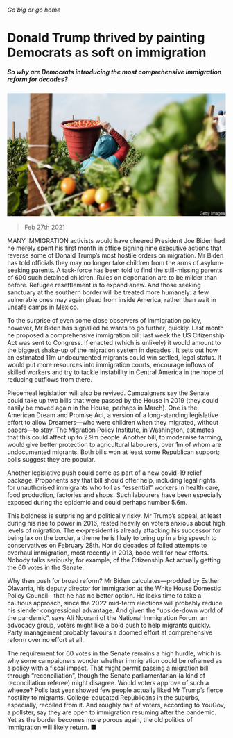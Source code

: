 ###### Go big or go home

# Donald Trump thrived by painting Democrats as soft on immigration 

##### So why are Democrats introducing the most comprehensive immigration reform for decades? 

![image](images/20210227_USP005_0.jpg) 

> Feb 27th 2021 


MANY IMMIGRATION activists would have cheered President Joe Biden had he merely spent his first month in office signing nine executive actions that reverse some of Donald Trump’s most hostile orders on migration. Mr Biden has told officials they may no longer take children from the arms of asylum-seeking parents. A task-force has been told to find the still-missing parents of 600 such detained children. Rules on deportation are to be milder than before. Refugee resettlement is to expand anew. And those seeking sanctuary at the southern border will be treated more humanely: a few vulnerable ones may again plead from inside America, rather than wait in unsafe camps in Mexico.


To the surprise of even some close observers of immigration policy, however, Mr Biden has signalled he wants to go further, quickly. Last month he proposed a comprehensive immigration bill: last week the US Citizenship Act was sent to Congress. If enacted (which is unlikely) it would amount to the biggest shake-up of the migration system in decades . It sets out how an estimated 11m undocumented migrants could win settled, legal status. It would put more resources into immigration courts, encourage inflows of skilled workers and try to tackle instability in Central America in the hope of reducing outflows from there.



Piecemeal legislation will also be revived. Campaigners say the Senate could take up two bills that were passed by the House in 2019 (they could easily be moved again in the House, perhaps in March). One is the American Dream and Promise Act, a version of a long-standing legislative effort to allow Dreamers—who were children when they migrated, without papers—to stay. The Migration Policy Institute, in Washington, estimates that this could affect up to 2.9m people. Another bill, to modernise farming, would give better protection to agricultural labourers, over 1m of whom are undocumented migrants. Both bills won at least some Republican support; polls suggest they are popular.


Another legislative push could come as part of a new covid-19 relief package. Proponents say that bill should offer help, including legal rights, for unauthorised immigrants who toil as “essential” workers in health care, food production, factories and shops. Such labourers have been especially exposed during the epidemic and could perhaps number 5.6m.


This boldness is surprising and politically risky. Mr Trump’s appeal, at least during his rise to power in 2016, rested heavily on voters anxious about high levels of migration. The ex-president is already attacking his successor for being lax on the border, a theme he is likely to bring up in a big speech to conservatives on February 28th. Nor do decades of failed attempts to overhaul immigration, most recently in 2013, bode well for new efforts. Nobody talks seriously, for example, of the Citizenship Act actually getting the 60 votes in the Senate.


Why then push for broad reform? Mr Biden calculates—prodded by Esther Olavarria, his deputy director for immigration at the White House Domestic Policy Council—that he has no better option. He lacks time to take a cautious approach, since the 2022 mid-term elections will probably reduce his slender congressional advantage. And given the “upside-down world of the pandemic”, says Ali Noorani of the National Immigration Forum, an advocacy group, voters might like a bold push to help migrants quickly. Party management probably favours a doomed effort at comprehensive reform over no effort at all.


The requirement for 60 votes in the Senate remains a high hurdle, which is why some campaigners wonder whether immigration could be reframed as a policy with a fiscal impact. That might permit passing a migration bill through “reconciliation”, though the Senate parliamentarian (a kind of reconciliation referee) might disagree. Would voters approve of such a wheeze? Polls last year showed few people actually liked Mr Trump’s fierce hostility to migrants. College-educated Republicans in the suburbs, especially, recoiled from it. And roughly half of voters, according to YouGov, a pollster, say they are open to immigration resuming after the pandemic. Yet as the border becomes more porous again, the old politics of immigration will likely return. ■



